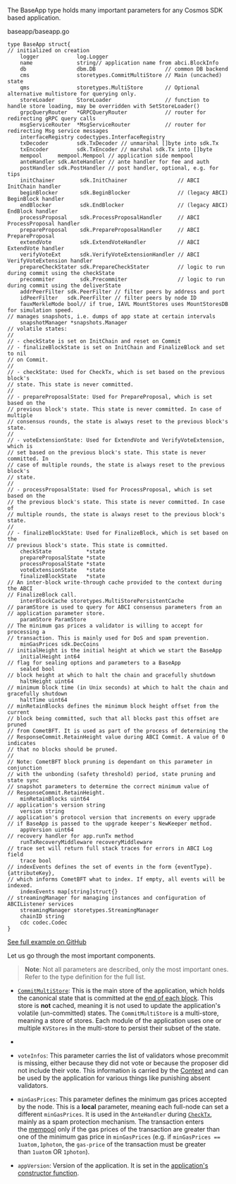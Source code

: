 The BaseApp type holds many important parameters for any Cosmos SDK based application.

baseapp/baseapp.go
```
type BaseApp struct{
// initialized on creation
	logger            log.Logger
	name              string// application name from abci.BlockInfo
	db                dbm.DB                      // common DB backend
	cms               storetypes.CommitMultiStore // Main (uncached) state
	qms               storetypes.MultiStore       // Optional alternative multistore for querying only.
	storeLoader       StoreLoader                 // function to handle store loading, may be overridden with SetStoreLoader()
	grpcQueryRouter   *GRPCQueryRouter            // router for redirecting gRPC query calls
	msgServiceRouter  *MsgServiceRouter           // router for redirecting Msg service messages
	interfaceRegistry codectypes.InterfaceRegistry
	txDecoder         sdk.TxDecoder // unmarshal []byte into sdk.Tx
	txEncoder         sdk.TxEncoder // marshal sdk.Tx into []byte
	mempool     mempool.Mempool // application side mempool
	anteHandler sdk.AnteHandler // ante handler for fee and auth
	postHandler sdk.PostHandler // post handler, optional, e.g. for tips
	initChainer        sdk.InitChainer                // ABCI InitChain handler
	beginBlocker       sdk.BeginBlocker               // (legacy ABCI) BeginBlock handler
	endBlocker         sdk.EndBlocker                 // (legacy ABCI) EndBlock handler
	processProposal    sdk.ProcessProposalHandler     // ABCI ProcessProposal handler
	prepareProposal    sdk.PrepareProposalHandler     // ABCI PrepareProposal
	extendVote         sdk.ExtendVoteHandler          // ABCI ExtendVote handler
	verifyVoteExt      sdk.VerifyVoteExtensionHandler // ABCI VerifyVoteExtension handler
	prepareCheckStater sdk.PrepareCheckStater         // logic to run during commit using the checkState
	precommiter        sdk.Precommiter                // logic to run during commit using the deliverState
	addrPeerFilter sdk.PeerFilter // filter peers by address and port
	idPeerFilter   sdk.PeerFilter // filter peers by node ID
	fauxMerkleMode bool// if true, IAVL MountStores uses MountStoresDB for simulation speed.
// manages snapshots, i.e. dumps of app state at certain intervals
	snapshotManager *snapshots.Manager
// volatile states:
//
// - checkState is set on InitChain and reset on Commit
// - finalizeBlockState is set on InitChain and FinalizeBlock and set to nil
// on Commit.
//
// - checkState: Used for CheckTx, which is set based on the previous block's
// state. This state is never committed.
//
// - prepareProposalState: Used for PrepareProposal, which is set based on the
// previous block's state. This state is never committed. In case of multiple
// consensus rounds, the state is always reset to the previous block's state.
//
// - voteExtensionState: Used for ExtendVote and VerifyVoteExtension, which is
// set based on the previous block's state. This state is never committed. In
// case of multiple rounds, the state is always reset to the previous block's
// state.
//
// - processProposalState: Used for ProcessProposal, which is set based on the
// the previous block's state. This state is never committed. In case of
// multiple rounds, the state is always reset to the previous block's state.
//
// - finalizeBlockState: Used for FinalizeBlock, which is set based on the
// previous block's state. This state is committed.
	checkState           *state
	prepareProposalState *state
	processProposalState *state
	voteExtensionState   *state
	finalizeBlockState   *state
// An inter-block write-through cache provided to the context during the ABCI
// FinalizeBlock call.
	interBlockCache storetypes.MultiStorePersistentCache
// paramStore is used to query for ABCI consensus parameters from an
// application parameter store.
	paramStore ParamStore
// The minimum gas prices a validator is willing to accept for processing a
// transaction. This is mainly used for DoS and spam prevention.
	minGasPrices sdk.DecCoins
// initialHeight is the initial height at which we start the BaseApp
	initialHeight int64
// flag for sealing options and parameters to a BaseApp
	sealed bool
// block height at which to halt the chain and gracefully shutdown
	haltHeight uint64
// minimum block time (in Unix seconds) at which to halt the chain and gracefully shutdown
	haltTime uint64
// minRetainBlocks defines the minimum block height offset from the current
// block being committed, such that all blocks past this offset are pruned
// from CometBFT. It is used as part of the process of determining the
// ResponseCommit.RetainHeight value during ABCI Commit. A value of 0 indicates
// that no blocks should be pruned.
//
// Note: CometBFT block pruning is dependant on this parameter in conjunction
// with the unbonding (safety threshold) period, state pruning and state sync
// snapshot parameters to determine the correct minimum value of
// ResponseCommit.RetainHeight.
	minRetainBlocks uint64
// application's version string
	version string
// application's protocol version that increments on every upgrade
// if BaseApp is passed to the upgrade keeper's NewKeeper method.
	appVersion uint64
// recovery handler for app.runTx method
	runTxRecoveryMiddleware recoveryMiddleware
// trace set will return full stack traces for errors in ABCI Log field
	trace bool
// indexEvents defines the set of events in the form {eventType}.{attributeKey},
// which informs CometBFT what to index. If empty, all events will be indexed.
	indexEvents map[string]struct{}
// streamingManager for managing instances and configuration of ABCIListener services
	streamingManager storetypes.StreamingManager
	chainID string
	cdc codec.Codec
}

```

[See full example on GitHub](https://github.com/cosmos/cosmos-sdk/blob/v0.50.0-alpha.0/baseapp/baseapp.go#L58-L182)

Let us go through the most important components.

> **Note**: Not all parameters are described, only the most important ones. Refer to the type definition for the full list.


-   [`CommitMultiStore`](https://docs.cosmos.network/v0.50/learn/advanced/store#commitmultistore): This is the main store of the application, which holds the canonical state that is committed at the [end of each block](https://docs.cosmos.network/v0.50/learn/advanced/baseapp#commit). This store is **not** cached, meaning it is not used to update the application's volatile (un-committed) states. The `CommitMultiStore` is a multi-store, meaning a store of stores. Each module of the application uses one or multiple `KVStores` in the multi-store to persist their subset of the state.
-   


-   `voteInfos`: This parameter carries the list of validators whose precommit is missing, either because they did not vote or because the proposer did not include their vote. This information is carried by the [Context](https://docs.cosmos.network/v0.50/learn/advanced/context) and can be used by the application for various things like punishing absent validators.
-   `minGasPrices`: This parameter defines the minimum gas prices accepted by the node. This is a **local** parameter, meaning each full-node can set a different `minGasPrices`. It is used in the `AnteHandler` during [`CheckTx`](https://docs.cosmos.network/v0.50/learn/advanced/baseapp#checktx), mainly as a spam protection mechanism. The transaction enters the [mempool](https://github.com/cometbft/cometbft/blob/v0.37.x/spec/abci/abci++_basic_concepts.md#mempool-methods) only if the gas prices of the transaction are greater than one of the minimum gas price in `minGasPrices` (e.g. if `minGasPrices == 1uatom,1photon`, the `gas-price` of the transaction must be greater than `1uatom` OR `1photon`).
-   `appVersion`: Version of the application. It is set in the [application's constructor function](https://docs.cosmos.network/v0.50/learn/beginner/app-anatomy#constructor-function).